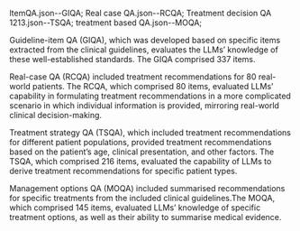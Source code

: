 ltemQA.json--GIQA; 
Real case QA.json--RCQA; 
Treatment decision QA 1213.json--TSQA; 
treatment based QA.json--MOQA;

Guideline-item QA (GIQA), which was developed based on specific items extracted from the clinical guidelines, evaluates the LLMs’ knowledge of these well-established standards. The GIQA comprised 337 items. 

Real-case QA (RCQA) included treatment recommendations for 80 real-world patients. The RCQA, which comprised 80 items, evaluated LLMs’ capability in formulating treatment recommendations in a more complicated scenario in which individual information is provided, mirroring real-world clinical decision-making. 

Treatment strategy QA (TSQA), which included treatment recommendations for different patient populations, provided treatment recommendations based on the patient’s age, clinical presentation, and other factors. The TSQA, which comprised 216 items, evaluated the capability of LLMs to derive treatment recommendations for specific patient types.


Management options QA (MOQA) included summarised recommendations for specific treatments from the included clinical guidelines.The MOQA, which comprised 145 items, evaluated LLMs’ knowledge of specific treatment options, as well as their ability to summarise medical evidence. 
